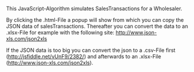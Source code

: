 This JavaScript-Algorithm simulates SalesTransactions for a Wholesaler.

By clicking the .html-File a popup will show from which you can copy the JSON data of salesTransactions. Thereafter you can convert the data to an .xlsx-File for example with the following site: http://www.json-xls.com/json2xls

If the JSON data is too big you can convert the json to a .csv-File first (http://jsfiddle.net/vUnF9/2382/) and afterwards to an .xlsx-File (http://www.json-xls.com/json2xls).
